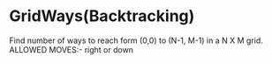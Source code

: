 # GridWays(Backtracking)

Find number of ways to reach form (0,0) to (N-1, M-1) in a N X M grid.
ALLOWED MOVES:- right or down